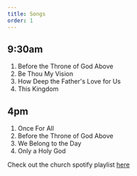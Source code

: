 ```yaml
---
title: Songs
order: 1
---
```


## 9:30am 
1. Before the Throne of God Above
2. Be Thou My Vision
3. How Deep the Father's Love for Us
4. This Kingdom
   
## 4pm 
1. Once For All
2. Before the Throne of God Above
3. We Belong to the Day
4. Only a Holy God

Check out the church spotify playlist [here](https://open.spotify.com/playlist/3gh0ZKXkJBDbNEnZqJJDXj?si=0908aa3f87544643)

